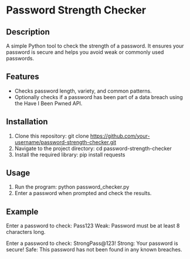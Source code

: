# Password Strength Checker

## Description
A simple Python tool to check the strength of a password. It ensures your password is secure and helps you avoid weak or commonly used passwords.

## Features
- Checks password length, variety, and common patterns.
- Optionally checks if a password has been part of a data breach using the Have I Been Pwned API.

## Installation
1. Clone this repository: git clone https://github.com/your-username/password-strength-checker.git
2. Navigate to the project directory: cd password-strength-checker
3. Install the required library: pip install requests

## Usage
1. Run the program: python password_checker.py
2. Enter a password when prompted and check the results.

## Example
Enter a password to check: Pass123 
Weak: Password must be at least 8 characters long.

Enter a password to check: StrongPass@123! 
Strong: Your password is secure! Safe: This password has not been found in any known breaches.
